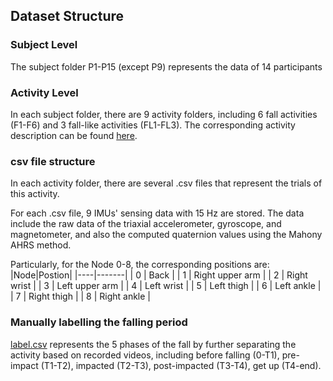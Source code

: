 ## Dataset Structure

### Subject Level
The subject folder P1-P15 (except P9) represents the data of 14 participants

### Activity Level
In each subject folder, there are 9 activity folders, including 6 fall activities (F1-F6) and 3 fall-like activities (FL1-FL3). The corresponding activity description can be found [here](../README.md).

### csv file structure
In each activity folder, there are several .csv files that represent the trials of this activity.  

For each .csv file, 9 IMUs' sensing data with 15 Hz are stored. The data include the raw data of the triaxial accelerometer, gyroscope, and magnetometer, and also the computed quaternion values using the Mahony AHRS method.

Particularly, for the Node 0-8, the corresponding positions are:
|Node|Postion|
|----|-------|
| 0 | Back |
| 1 | Right upper arm |
| 2 | Right wrist |
| 3 | Left upper arm |
| 4 | Left wrist |
| 5 | Left thigh |
| 6 | Left ankle |
| 7 | Right thigh |
| 8 | Right ankle |

### Manually labelling the falling period
[label.csv](/label.csv) represents the 5 phases of the fall by further separating the activity based on recorded videos, including before falling (0-T1), pre-impact (T1-T2), impacted (T2-T3), post-impacted (T3-T4), get up (T4-end). 
